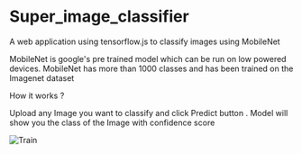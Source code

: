 # Super_image_classifier
A web application using tensorflow.js to classify images using MobileNet 

MobileNet is google's pre trained model which can be run on low powered devices.
MobileNet has more than 1000 classes and has been trained on the Imagenet dataset

How it works ? 

Upload any Image you want to classify and click Predict button . Model will show you the class of the Image with confidence score 

![Train](https://user-images.githubusercontent.com/33773505/64072494-f9dd9380-ccac-11e9-9b67-62e3ebe99354.png)
